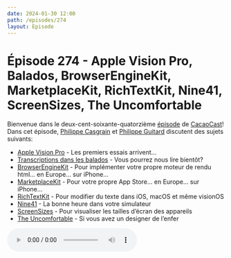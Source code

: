 ```yaml
---
date: 2024-01-30 12:00
path: /episodes/274
layout: Episode
---
```

# Épisode 274 - Apple Vision Pro, Balados, BrowserEngineKit, MarketplaceKit, RichTextKit, Nine41, ScreenSizes, The Uncomfortable
<p>Bienvenue dans le deux-cent-soixante-quatorzi&egrave;me&nbsp;<a href="https://archive.org/download/cacaocast/cacaocast_274.mp3" title="CacaoCast Episode 274">épisode</a> de <a href="https://mastodon.world/@cacaocast" title="CacaoCast sur Mastodon.world">CacaoCast</a>! Dans cet épisode, <a href="https://mastodon.social/@philippec" title="Philippe Casgrain sur Mastodon.social">Philippe Casgrain</a> et <a href="https://mastodon.social/@philippeguitard" title="Philippe Guitard sur Mastodon.social">Philippe Guitard</a> discutent des sujets suivants:</p>
<ul>
<li><a href="https://www.youtube.com/watch?v=dtp6b76pMak" title="Apple Vision Pro">Apple Vision Pro</a> - Les premiers essais arrivent…</li>
<li><a href="https://mastodon.social/@viticci@macstories.net/111818565354562399" title="Transcriptions dans les balados">Transcriptions dans les balados</a> - Vous pourrez nous lire bientôt?</li>
<li><a href="https://developer.apple.com/documentation/BrowserEngineKit" title="BrowserEngineKit">BrowserEngineKit</a> - Pour implémenter votre propre moteur de rendu html… en Europe… sur iPhone…</li>
<li><a href="https://developer.apple.com/documentation/marketplacekit" title="MarketplaceKit">MarketplaceKit</a> - Pour votre propre App Store… en Europe… sur iPhone…</li>
<li><a href="https://github.com/danielsaidi/RichTextKit" title="RichTextKit">RichTextKit</a> - Pour modifier du texte dans iOS, macOS et même visionOS</li>
<li><a href="https://github.com/jessesquires/Nine41/releases/tag/3.0.0" title="Nine41">Nine41</a> - La bonne heure dans votre simulateur</li>
<li><a href="https://www.screensizes.app" title="ScreenSizes">ScreenSizes</a> - Pour visualiser les tailles d’écran des appareils</li>
<li><a href="https://www.theuncomfortable.com" title="The Uncomfortable">The Uncomfortable</a> - Si vous avez un designer de l’enfer</li>
</ul>
<p><audio controls><source src="https://archive.org/download/cacaocast/cacaocast_274.mp3" type="audio/mpeg"><source src="https://archive.org/download/cacaocast/cacaocast_274.mp3" type="audio/mp4">Votre navigateur ne supporte pas l'élément audio / Your browser does not support the audio element.</audio></p>
